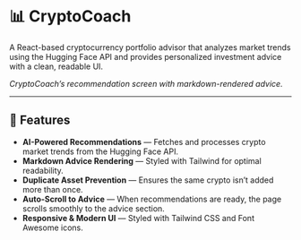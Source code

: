 # 📊 CryptoCoach

A React-based cryptocurrency portfolio advisor that analyzes market trends using the Hugging Face API and provides personalized investment advice with a clean, readable UI.

*CryptoCoach’s recommendation screen with markdown-rendered advice.*

---

## 🚀 Features
- **AI-Powered Recommendations** — Fetches and processes crypto market trends from the Hugging Face API.
- **Markdown Advice Rendering** — Styled with Tailwind for optimal readability.
- **Duplicate Asset Prevention** — Ensures the same crypto isn’t added more than once.
- **Auto-Scroll to Advice** — When recommendations are ready, the page scrolls smoothly to the advice section.
- **Responsive & Modern UI** — Styled with Tailwind CSS and Font Awesome icons.

